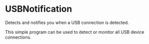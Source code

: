 # USBNotification
Detects and notifies you when a USB connection is detected.

This simple program can be used to detect or monitor all USB device connections.

